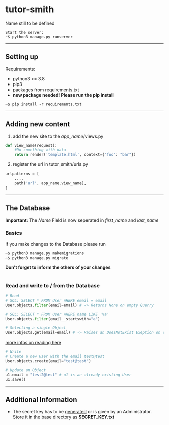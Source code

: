 # tutor-smith

Name still to be defined

````console
Start the server:
~$ python3 manage.py runserver
````
---
## Setting up
Requirements:
* python3 >= 3.8
* pip3
* packages from requirements.txt
* **new package needed! Please run the pip install**

````console
~$ pip install -r requirements.txt
````
---

## Adding new content
1. add the new site to the *app_name*/views.py
````python
def view_name(request):
    #Do something with data
    return render('template.html', context={"foo": "bar"})
````
2. register the url in tutor_smith/urls.py
````python
urlpatterns = [
    ...,
    path('url', app_name.view_name),
]
````
---
## The Database
**Important:** The *Name* Field is now seperated in *first_name* and *last_name*
### Basics
If you make changes to the Database please run 
````shell
~$ python3 manage.py makemigrations
~$ python3 manage.py migrate
````
**Don't forget to inform the others of your changes**  
</br>
### Read and write to / from the Database
```python
# Read
# SQL: SELECT * FROM User WHERE email = email
User.objects.filter(email=email) # -> Returns None on empty Querry

# SQL: SELECT * FROM User WHERE name LIKE '%a'
User.objects.filter(email__startswith="a")

# Selecting a single Object
User.objects.get(email=email) # -> Raises an DoesNotExist Exeption on empty Querry
````
[more infos on reading here](https://docs.djangoproject.com/en/3.2/topics/db/queries/#retrieving-all-objects)
````python
# Write
# Create a new User with the email test@test
User.objects.create(email="test@test")

# Update an Object
u1.email = "test2@test" # u1 is an already existing User
u1.save()
````
---
## Additional Information
* The secret key has to be [generated](https://djecrety.ir/) or is given by an Administrator.
Store it in the base directory as **SECRET_KEY.txt**
